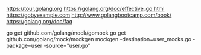 https://tour.golang.org
https://golang.org/doc/effective_go.html
https://gobyexample.com
http://www.golangbootcamp.com/book/
https://golang.org/doc/faq


go get github.com/golang/mock/gomock
go get github.com/golang/mock/mockgen
mockgen -destination=user_mocks.go -package=user -source="user.go"